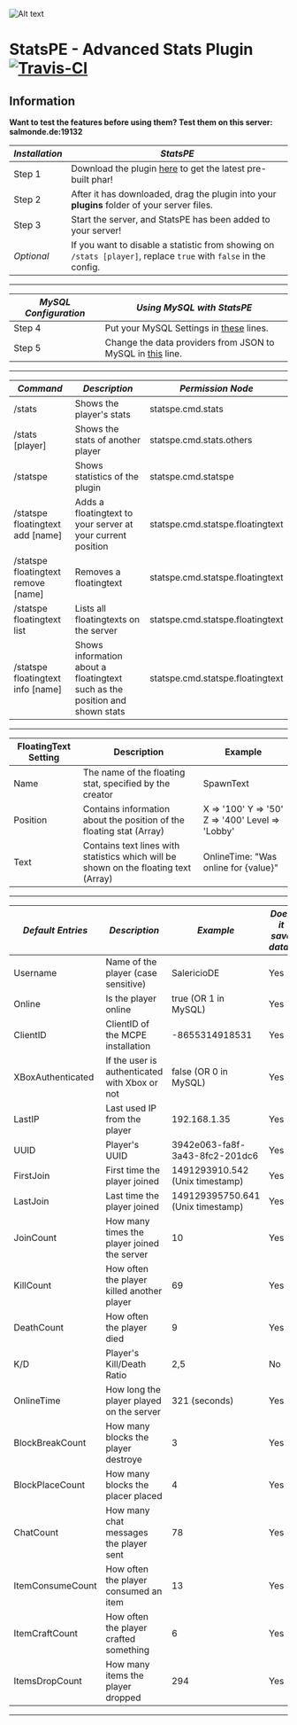 ![Alt text](https://salmonde.de/MCPE-Plugins/Pictures/StatsPE/StatsPE.png "StatsPE Icon")

# StatsPE - Advanced Stats Plugin [![Travis-CI](https://travis-ci.org/SalmonDE/StatsPE.svg?branch=master)](https://travis-ci.org/SalmonDE/StatsPE)

## Information

**Want to test the features before using them? Test them on this server: salmonde.de:19132**

**_Installation_** | **_StatsPE_**
------------------ | -------------------------------------------------------------------------------------------------------------------
Step 1             | Download the plugin [here](https://github.com/SalmonDE/StatsPE/releases/latest/) to get the latest pre-built phar!
Step 2             | After it has downloaded, drag the plugin into your **plugins** folder of your server files.
Step 3             | Start the server, and StatsPE has been added to your server!
_Optional_         | If you want to disable a statistic from showing on `/stats [player]`, replace `true` with `false` in the config.

--------------------------------------------------------------------------------

**_MySQL Configuration_** | **_Using MySQL with StatsPE_**
------------------------- | ---------------------------------------------------------------------------------------------------------------------------------------
Step 4                    | Put your MySQL Settings in [these](https://github.com/SalmonDE/StatsPE/blob/master/resources/config.yml#L35-L38) lines.
Step 5                    | Change the data providers from JSON to MySQL in [this](https://github.com/SalmonDE/StatsPE/blob/master/resources/config.yml#L28) line.

--------------------------------------------------------------------------------

**_Command_**                       | **_Description_**                                                                          | **_Permission Node_**
----------------------------------- | ------------------------------------------------------------------------------------------ | ------------------------------
/stats                              | Shows the player's stats                                                                   | statspe.cmd.stats
/stats [player]                     | Shows the stats of another player                                                          | statspe.cmd.stats.others
/statspe                            | Shows statistics of the plugin                                                             | statspe.cmd.statspe
/statspe floatingtext add [name]    | Adds a floatingtext to your server at your current position                                | statspe.cmd.statspe.floatingtext
/statspe floatingtext remove [name] | Removes a floatingtext                                                                     | statspe.cmd.statspe.floatingtext
/statspe floatingtext list          | Lists all floatingtexts on the server                                                      | statspe.cmd.statspe.floatingtext
/statspe floatingtext info [name]   | Shows information about a floatingtext such as the position and shown stats                | statspe.cmd.statspe.floatingtext

--------------------------------------------------------------------------------

**FloatingText Setting** | **Description**                                                                                       | **Example**
------------------------ | ----------------------------------------------------------------------------------------------------- | ------------------------------------------------
Name                     | The name of the floating stat, specified by the creator                                               | SpawnText
Position                 | Contains information about the position of the floating stat (Array)                                  | X => '100' Y => '50' Z => '400' Level => 'Lobby'
Text                     | Contains text lines with statistics which will be shown on the floating text (Array)                  | OnlineTime: "Was online for {value}"

--------------------------------------------------------------------------------

**_Default Entries_**   | **_Description_**                             | **_Example_**                      | **_Does it save data?_**
-----------------       | --------------------------------------------- | ---------------------------------- | ----------
Username                | Name of the player (case sensitive)           | SalericioDE                        | Yes
Online                  | Is the player online                          | true (OR 1 in MySQL)               | Yes
ClientID                | ClientID of the MCPE installation             | -8655314918531                     | Yes
XBoxAuthenticated       | If the user is authenticated with Xbox or not | false (OR 0 in MySQL)              | Yes
LastIP                  | Last used IP from the player                  | 192.168.1.35                       | Yes
UUID                    | Player's UUID                                 | 3942e063-fa8f-3a43-8fc2-201dc6     | Yes
FirstJoin               | First time the player joined                  | 1491293910.542 (Unix timestamp)    | Yes
LastJoin                | Last time the player joined                   | 149129395750.641 (Unix timestamp)  | Yes
JoinCount               | How many times the player joined the server   | 10                                 | Yes
KillCount               | How often the player killed another player    | 69                                 | Yes
DeathCount              | How often the player died                     | 9                                  | Yes
K/D                     | Player's Kill/Death Ratio                     | 2,5                                | No
OnlineTime              | How long the player played on the server      | 321 (seconds)                      | Yes
BlockBreakCount         | How many blocks the player destroye           | 3                                  | Yes
BlockPlaceCount         | How many blocks the placer placed             | 4                                  | Yes
ChatCount               | How many chat messages the player sent        | 78                                 | Yes
ItemConsumeCount        | How often the player consumed an item         | 13                                 | Yes
ItemCraftCount          | How often the player crafted something        | 6                                  | Yes
ItemsDropCount          | How many items the player dropped             | 294                                | Yes
--------------------------------------------------------------------------------
